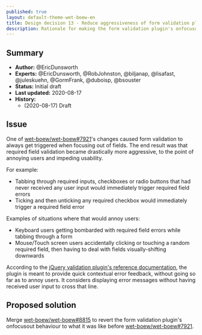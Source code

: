 ```yaml
---
published: true
layout: default-theme-wet-boew-en
title: Design decision 13 - Reduce aggressiveness of form validation plugin
description: Rationale for making the form validation plugin's onfocusout behaviour less aggressive
---
```


## Summary

* **Author:** @EricDunsworth
* **Experts:** @EricDunsworth, @RobJohnston, @biljanap, @lisafast, @juleskuehn, @GormFrank, @duboisp, @bsouster
* **Status:** Initial draft
* **Last updated:** 2020-08-17
* **History:**
	* (2020-08-17) Draft

## Issue

One of [wet-boew/wet-boew#7921](https://github.com/wet-boew/wet-boew/pull/7921)'s changes caused form validation to always get triggered when focusing out of fields. The end result was that required field validation became drastically more aggressive, to the point of annoying users and impeding usability.

For example:
* Tabbing through required inputs, checkboxes or radio buttons that had never received any user input would immediately trigger required field errors
* Ticking and then unticking any required checkbox would immediately trigger a required field error

Examples of situations where that would annoy users:
* Keyboard users getting bombarded with required field errors while tabbing through a form
* Mouse/Touch screen users accidentally clicking or touching a random required field, then having to deal with fields visually-shifting downwards

According to the [jQuery validation plugin's reference documentation](https://jqueryvalidation.org/reference/#link-validation-event), the plugin is meant to provide quick contextual error feedback, without going so far as to annoy users. It considers displaying error messages without having received user input to cross that line.

## Proposed solution

Merge [wet-boew/wet-boew#8815](https://github.com/wet-boew/wet-boew/pull/8815) to revert the form validation plugin's onfocusout behaviour to what it was like before [wet-boew/wet-boew#7921](https://github.com/wet-boew/wet-boew/pull/7921).
